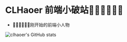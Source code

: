 # CLHaoer 前端小破站🐱‍🏍🐱‍🏍🐱‍🏍

- 👨‍💻👨‍💻👨‍💻刚开始的前端小人物

![clhaoer's GitHub stats](https://github-readme-stats.vercel.app/api?username=clhaoer&show_icons=true&theme=transparent&local=zh-cn)
